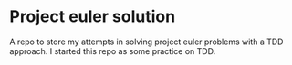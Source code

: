 # Project euler solution

A repo to store my attempts in solving project euler problems with a TDD approach.
I started this repo as some practice on TDD.
